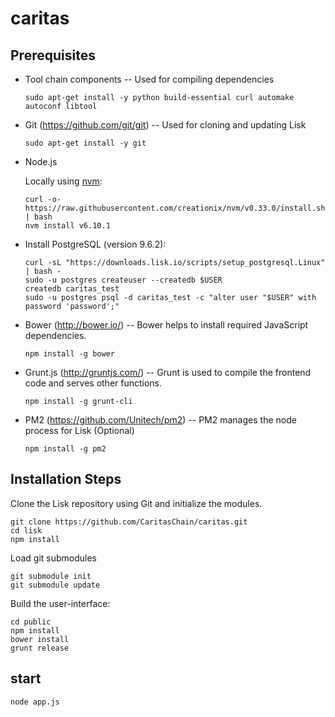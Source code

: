 # caritas

## Prerequisites

- Tool chain components -- Used for compiling dependencies

  `sudo apt-get install -y python build-essential curl automake autoconf libtool`

- Git (<https://github.com/git/git>) -- Used for cloning and updating Lisk

  `sudo apt-get install -y git`

- Node.js

  Locally using [nvm](https://github.com/creationix/nvm):

  ```
  curl -o- https://raw.githubusercontent.com/creationix/nvm/v0.33.0/install.sh | bash
  nvm install v6.10.1
  ```

- Install PostgreSQL (version 9.6.2):

  ```
  curl -sL "https://downloads.lisk.io/scripts/setup_postgresql.Linux" | bash -
  sudo -u postgres createuser --createdb $USER
  createdb caritas_test
  sudo -u postgres psql -d caritas_test -c "alter user "$USER" with password 'password';"
  ```

- Bower (<http://bower.io/>) -- Bower helps to install required JavaScript dependencies.

  `npm install -g bower`

- Grunt.js (<http://gruntjs.com/>) -- Grunt is used to compile the frontend code and serves other functions.

  `npm install -g grunt-cli`

- PM2 (<https://github.com/Unitech/pm2>) -- PM2 manages the node process for Lisk (Optional)

  `npm install -g pm2`

## Installation Steps

Clone the Lisk repository using Git and initialize the modules.

```
git clone https://github.com/CaritasChain/caritas.git
cd lisk
npm install
```

Load git submodules

```
git submodule init
git submodule update
```

Build the user-interface:

```
cd public
npm install
bower install
grunt release
```

## start

`node app.js`
